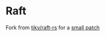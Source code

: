 # Raft

Fork from [tikv/raft-rs](https://github.com/tikv/raft-rs) for a [small patch](https://github.com/tikv/raft-rs/pull/522)
